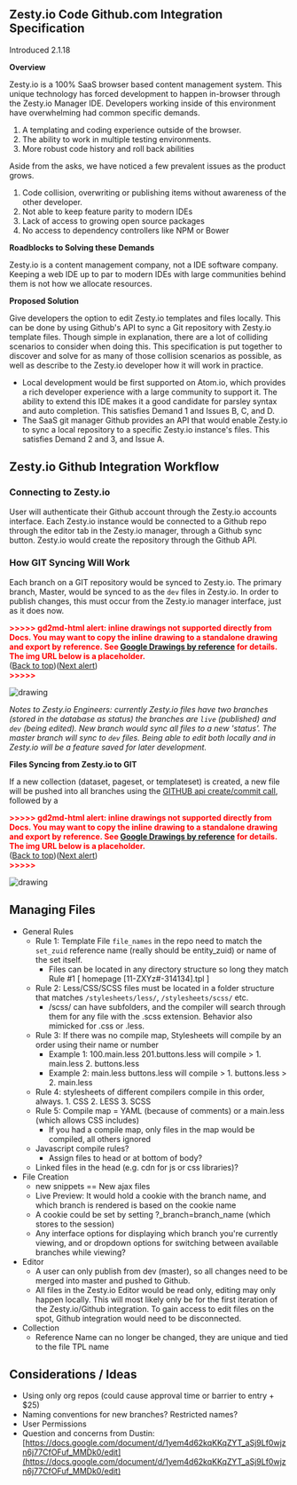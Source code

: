

## Zesty.io Code Github.com Integration Specification
Introduced 2.1.18

**Overview**

Zesty.io is a 100% SaaS browser based content management system. This unique technology has forced development to happen in-browser through the Zesty.io Manager IDE. Developers working inside of this environment have overwhelming had common specific demands.


1.  A templating and coding experience outside of the browser.
2.  The ability to work in multiple testing environments.
3.  More robust code history and roll back abilities

Aside from the asks, we have noticed a few prevalent issues as the product grows.

1.  Code collision, overwriting or publishing items without awareness of the other developer.
2.  Not able to keep feature parity to modern IDEs
3.  Lack of access to growing open source packages
4.  No access to dependency controllers like NPM or Bower

**Roadblocks to Solving these Demands**

Zesty.io is a content management company, not a IDE software company. Keeping a web IDE up to par to modern IDEs with large communities behind them is not how we allocate resources.

**Proposed Solution**

Give developers the option to edit Zesty.io templates and files locally. This can be done by using Github's API to sync a Git repository with Zesty.io template files. Though simple in explanation, there are a lot of colliding scenarios to consider when doing this. This specification is put together to discover and solve for as many of those collision scenarios as possible, as well as describe to the Zesty.io developer how it will work in practice.

*   Local development would be first supported on Atom.io, which provides a rich developer experience with a large community to support it. The ability to extend this IDE makes it a good candidate for parsley syntax and auto completion. This satisfies Demand 1 and Issues B, C, and D.
*   The SaaS git manager Github provides an API that would enable Zesty.io to sync a local repository to a specific Zesty.io instance's files. This satisfies Demand 2 and 3, and Issue A.


## Zesty.io Github Integration Workflow

### Connecting to Zesty.io

User will authenticate their Github account through the Zesty.io accounts interface. Each Zesty.io instance would be connected to a Github repo through the editor tab in the Zesty.io manager, through a Github sync button. Zesty.io would create the repository through the Github API.

### How GIT Syncing Will Work

Each branch on a GIT repository would be synced to Zesty.io. The primary branch, Master, would be synced to as the `dev` files in Zesty.io. In order to publish changes, this must occur from the Zesty.io manager interface, just as it does now.


<p id="gdcalert1" ><span style="color: red; font-weight: bold">>>>>>  gd2md-html alert: inline drawings not supported directly from Docs. You may want to copy the inline drawing to a standalone drawing and export by reference. See <a href="https://github.com/evbacher/gd2md-html/wiki/Google-Drawings-by-reference">Google Drawings by reference</a> for details. The img URL below is a placeholder. </span><br>(<a href="#">Back to top</a>)(<a href="#gdcalert2">Next alert</a>)<br><span style="color: red; font-weight: bold">>>>>> </span></p>


![drawing](https://docs.google.com/a/google.com/drawings/d/12345/export/png)

_Notes to Zesty.io Engineers: currently Zesty.io files have two branches (stored in the database as status) the branches are `live` (published) and `dev` (being edited). New branch would sync all files to a new 'status'. The master branch will sync to `dev` files. Being able to edit both locally and in Zesty.io will be a feature saved for later development._

**Files Syncing from Zesty.io to GIT**

If a new collection (dataset, pageset, or templateset) is created, a new file will be pushed into all branches using the [GITHUB api create/commit call](https://developer.github.com/v3/repos/contents/#create-a-file), followed by a



<p id="gdcalert2" ><span style="color: red; font-weight: bold">>>>>>  gd2md-html alert: inline drawings not supported directly from Docs. You may want to copy the inline drawing to a standalone drawing and export by reference. See <a href="https://github.com/evbacher/gd2md-html/wiki/Google-Drawings-by-reference">Google Drawings by reference</a> for details. The img URL below is a placeholder. </span><br>(<a href="#">Back to top</a>)(<a href="#gdcalert3">Next alert</a>)<br><span style="color: red; font-weight: bold">>>>>> </span></p>


![drawing](https://docs.google.com/a/google.com/drawings/d/12345/export/png)


## Managing Files


*   General Rules
    *   Rule 1: Template File `file_names` in the repo need to match the `set_zuid` reference name (really should be entity_zuid) or name of the set itself.
        *   Files can be located in any directory structure so long they match Rule #1 [ homepage [11-ZXYz#-314134].tpl ]
    *   Rule 2: Less/CSS/SCSS files must be located in a folder structure that matches `/stylesheets/less/`, `/stylesheets/scss/` etc.
        *   /scss/ can have subfolders, and the compiler will search through them for any file with the .scss extension. Behavior also mimicked for .css or .less.
    *   Rule 3: If there was no compile map, Stylesheets will compile by an order using their name or number
        *   Example 1: 100.main.less 201.buttons.less will compile > 1. main.less 2. buttons.less
        *   Example 2: main.less buttons.less will compile > 1. buttons.less > 2. main.less
    *   Rule 4: stylesheets of different compilers compile in this order, always. 1. CSS 2. LESS 3. SCSS
    *   Rule 5: Compile map = YAML (because of comments) or a main.less (which allows CSS includes)
        *   If you had a compile map, only files in the map would be compiled, all others ignored
    *   Javascript compile rules?
        *   Assign files to head or at bottom of body?
    *   Linked files in the head (e.g. cdn for js or css libraries)?
*   File Creation
    *   new snippets == New ajax files
    *   Live Preview: It would hold a cookie with the branch name, and which branch is rendered is based on the cookie name
    *   A cookie could be set by setting ?\_branch=branch_name (which stores to the session)
    *   Any interface options for displaying which branch you're currently viewing, and or dropdown options for switching between available branches while viewing?
*   Editor
    *   A user can only publish from dev (master), so all changes need to be merged into master and pushed to Github.
    *   All files in the Zesty.io Editor would be read only, editing may only happen locally. This will most likely only be for the first iteration of the Zesty.io/Github integration. To gain access to edit files on the spot, Github integration would need to be disconnected.
*   Collection
    *   Reference Name can no longer be changed, they are unique and tied to the file TPL name


## Considerations / Ideas

*   Using only org repos (could cause approval time or barrier to entry + $25)
*   Naming conventions for new branches? Restricted names?
*   User Permissions
*   Question and concerns from Dustin: [https://docs.google.com/document/d/1yem4d62kqKKqZYT_aSj9Lf0wjzn6j77CfOFuf_MMDk0/edit](https://docs.google.com/document/d/1yem4d62kqKKqZYT_aSj9Lf0wjzn6j77CfOFuf_MMDk0/edit)
